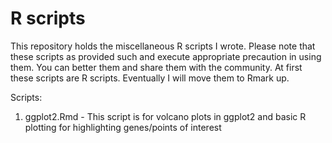 # R scripts

This repository holds the miscellaneous R scripts I wrote. Please note that these scripts as provided such and execute appropriate precaution in using them. You can better them and share them with the community. At first these scripts are R scripts. Eventually I will move them to Rmark up.

Scripts:
1. ggplot2.Rmd - This script is for volcano plots in ggplot2 and basic R plotting for highlighting genes/points of interest
